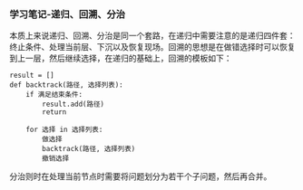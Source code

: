 ### 学习笔记-递归、回溯、分治
本质上来说递归、回溯、分治是同一个套路，在递归中需要注意的是递归四件套：终止条件、处理当前层、下沉以及恢复现场。回溯的思想是在做错选择时可以恢复到上一层，然后继续选择，在递归的基础上，回溯的模板如下：
```
result = []
def backtrack(路径, 选择列表):
    if 满足结束条件:
        result.add(路径)
        return
    
    for 选择 in 选择列表:
        做选择
        backtrack(路径, 选择列表)
        撤销选择
```
分治则时在处理当前节点时需要将问题划分为若干个子问题，然后再合并。